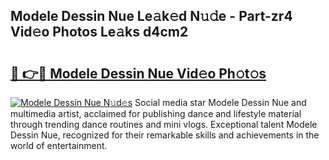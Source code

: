 ## Modele Dessin Nue Le𝚊k𝚎d N𝚞𝚍e - Part-zr4 Vid𝚎o Photos Le𝚊ks d4cm2

# <h2><a href="http://fbaru5.evod.top/?m=Modele+Dessin+Nue">🔗 👉🔴 Modele Dessin Nue Vid𝚎o Ph𝚘t𝚘s</a></h2>

[![Modele Dessin Nue N𝚞d𝚎s](https://i.imgur.com/8V9OHl7.gif)](http://fbaru5.evod.top/?m=Modele+Dessin+Nue)
Social media star Modele Dessin Nue and multimedia artist, acclaimed for publishing dance and lifestyle material through trending dance routines and mini vlogs. Exceptional talent Modele Dessin Nue, recognized for their remarkable skills and achievements in the world of entertainment. 

